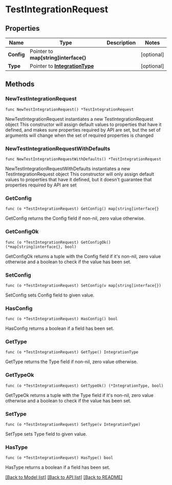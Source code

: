 # TestIntegrationRequest

## Properties

Name | Type | Description | Notes
------------ | ------------- | ------------- | -------------
**Config** | Pointer to **map[string]interface{}** |  | [optional] 
**Type** | Pointer to [**IntegrationType**](IntegrationType.md) |  | [optional] 

## Methods

### NewTestIntegrationRequest

`func NewTestIntegrationRequest() *TestIntegrationRequest`

NewTestIntegrationRequest instantiates a new TestIntegrationRequest object
This constructor will assign default values to properties that have it defined,
and makes sure properties required by API are set, but the set of arguments
will change when the set of required properties is changed

### NewTestIntegrationRequestWithDefaults

`func NewTestIntegrationRequestWithDefaults() *TestIntegrationRequest`

NewTestIntegrationRequestWithDefaults instantiates a new TestIntegrationRequest object
This constructor will only assign default values to properties that have it defined,
but it doesn't guarantee that properties required by API are set

### GetConfig

`func (o *TestIntegrationRequest) GetConfig() map[string]interface{}`

GetConfig returns the Config field if non-nil, zero value otherwise.

### GetConfigOk

`func (o *TestIntegrationRequest) GetConfigOk() (*map[string]interface{}, bool)`

GetConfigOk returns a tuple with the Config field if it's non-nil, zero value otherwise
and a boolean to check if the value has been set.

### SetConfig

`func (o *TestIntegrationRequest) SetConfig(v map[string]interface{})`

SetConfig sets Config field to given value.

### HasConfig

`func (o *TestIntegrationRequest) HasConfig() bool`

HasConfig returns a boolean if a field has been set.

### GetType

`func (o *TestIntegrationRequest) GetType() IntegrationType`

GetType returns the Type field if non-nil, zero value otherwise.

### GetTypeOk

`func (o *TestIntegrationRequest) GetTypeOk() (*IntegrationType, bool)`

GetTypeOk returns a tuple with the Type field if it's non-nil, zero value otherwise
and a boolean to check if the value has been set.

### SetType

`func (o *TestIntegrationRequest) SetType(v IntegrationType)`

SetType sets Type field to given value.

### HasType

`func (o *TestIntegrationRequest) HasType() bool`

HasType returns a boolean if a field has been set.


[[Back to Model list]](../README.md#documentation-for-models) [[Back to API list]](../README.md#documentation-for-api-endpoints) [[Back to README]](../README.md)


